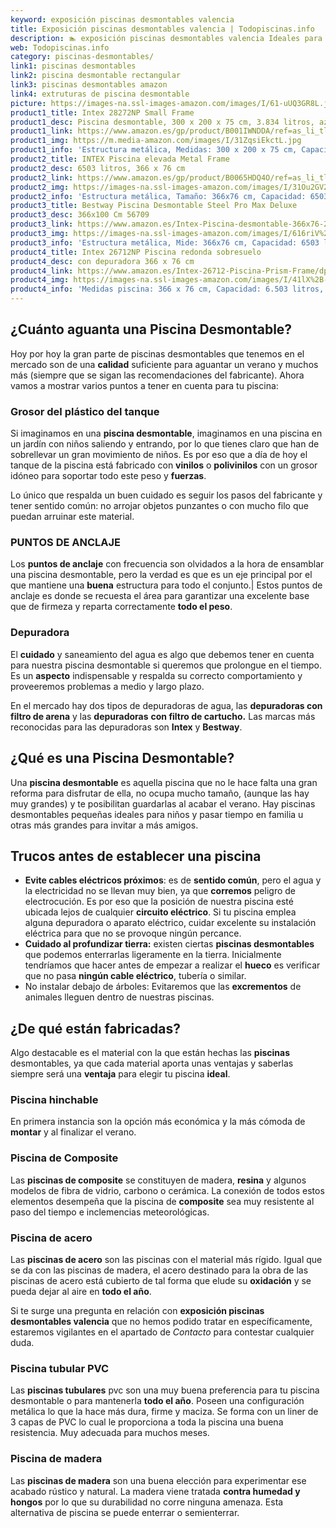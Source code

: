 ```yaml
---
keyword: exposición piscinas desmontables valencia
title: Exposición piscinas desmontables valencia | Todopiscinas.info
description: 🏊 exposición piscinas desmontables valencia Ideales para este verano 2021. Aquí puedes comprar exposición piscinas desmontables valencia y comparar con otras similares. No dejes escapar exposición piscinas desmontables valencia a un precio realmente tentador.
web: Todopiscinas.info
category: piscinas-desmontables/
link1: piscinas desmontables
link2: piscina desmontable rectangular
link3: piscinas desmontables amazon
link4: extruturas de piscina desmontable
picture: https://images-na.ssl-images-amazon.com/images/I/61-uUQ3GR8L.jpg
product1_title: Intex 28272NP Small Frame
product1_desc: Piscina desmontable, 300 x 200 x 75 cm, 3.834 litros, azul
product1_link: https://www.amazon.es/gp/product/B001IWNDDA/ref=as_li_tl?ie=UTF8&camp=3638&creative=24630&creativeASIN=B001IWNDDA&linkCode=as2&tag=todopiscinas0e-21&linkId=25b9d647487c889cb6ef56ed63f50ca1
product1_img: https://m.media-amazon.com/images/I/31ZqsiEkctL.jpg
product1_info: 'Estructura metálica, Medidas: 300 x 200 x 75 cm, Capacidad: 3.834 litros, Para 6 personas (+ 6 años), Fácil montaje, Forma rectangular'
product2_title: INTEX Piscina elevada Metal Frame
product2_desc: 6503 litros, 366 x 76 cm
product2_link: https://www.amazon.es/gp/product/B0065HDQ4O/ref=as_li_tl?ie=UTF8&camp=3638&creative=24630&creativeASIN=B0065HDQ4O&linkCode=as2&tag=todopiscinas0e-21&linkId=ed2430e3ba564d3527ee103df33ed7b3
product2_img: https://images-na.ssl-images-amazon.com/images/I/31Ou2GV2SAL.jpg
product2_info: 'Estructura metálica, Tamaño: 366x76 cm, Capacidad: 6503 litros, Forma circular, De 4 a 7 personas (+6 años)'
product3_title: Bestway Piscina Desmontable Steel Pro Max Deluxe
product3_desc: 366x100 Cm 56709
product3_link: https://www.amazon.es/Intex-Piscina-desmontable-366x76-28210NP/dp/B0065HDQ4O?__mk_es_ES=%C3%85M%C3%85%C5%BD%C3%95%C3%91&crid=25UQGV9HG2INI&dchild=1&keywords=piscinas+desmontables&qid=1615854176&sprefix=piscinas+dem%2Caps%2C201&sr=8-5&linkCode=ll1&tag=todopiscinas0e-21&linkId=34f200977c6cbaab1f3f4d9ac0e64755&language=es_ES&ref_=as_li_ss_tl
product3_img: https://images-na.ssl-images-amazon.com/images/I/616riV%2BiY3L.jpg
product3_info: 'Estructura metálica, Mide: 366x76 cm, Capacidad: 6503 litros, De 4 a 7 personas mayores de 6 años, Forma circular, Tecnología Super-Tough'
product4_title: Intex 26712NP Piscina redonda sobresuelo
product4_desc: con depuradora 366 x 76 cm
product4_link: https://www.amazon.es/Intex-26712-Piscina-Prism-Frame/dp/B07FB823GL?__mk_es_ES=%C3%85M%C3%85%C5%BD%C3%95%C3%91&dchild=1&keywords=piscinas+desmontables+con+depuradora&qid=1615936418&sr=8-5&linkCode=ll1&tag=todopiscinas0e-21&linkId=d98699de7830cd471766fa1daa36de34&language=es_ES&ref_=as_li_ss_tl
product4_img: https://images-na.ssl-images-amazon.com/images/I/41lX%2B-YpibL.jpg
product4_info: 'Medidas piscina: 366 x 76 cm, Capacidad: 6.503 litros, Incluye depuradora de cartucha A, Lona resistente triple capa'
---
```




## ¿Cuánto aguanta una Piscina Desmontable?

Hoy por hoy la gran parte de piscinas desmontables que tenemos en el mercado son de una **calidad** suficiente para aguantar un verano y muchos más (siempre que se sigan las recomendaciones del fabricante). Ahora vamos a mostrar varios puntos a tener en cuenta para tu piscina:


### Grosor del plástico del tanque

Si imaginamos en una **piscina desmontable**, imaginamos en una piscina en un jardín con niños saliendo y entrando, por lo que tienes claro que han de sobrellevar un gran movimiento de niños. Es por eso que a día de hoy el tanque de la piscina está fabricado con **vinilos** o **polivinilos** con un grosor idóneo para soportar todo este peso y **fuerzas**.

Lo único que respalda un	 buen cuidado es seguir los pasos del fabricante y tener sentido común: no arrojar objetos punzantes o con mucho filo que puedan arruinar este material.


### PUNTOS DE ANCLAJE

Los **puntos de anclaje** con frecuencia son olvidados a la hora de ensamblar una piscina desmontable, pero la verdad es que es un eje principal por el que mantiene una **buena** estructura para todo el conjunto.| Estos puntos de anclaje es donde se recuesta el área para garantizar una excelente base que de firmeza y reparta correctamente **todo el peso**.

<brand-panel :title=product1_title :desc=product1_desc :img=product1_img :link=product1_link></brand-panel>


### Depuradora

El **cuidado** y saneamiento del agua es algo que debemos tener en cuenta para nuestra piscina desmontable si queremos que prolongue en el tiempo. Es un **aspecto** indispensable y respalda su correcto comportamiento y proveeremos problemas a medio y largo plazo.

En el mercado hay dos tipos de depuradoras de agua, las **depuradoras con filtro de arena** y  las **depuradoras** **con filtro de cartucho.** Las marcas más reconocidas para las depuradoras son **Intex** y **Bestway**.
## ¿Qué es una Piscina Desmontable?

Una **piscina desmontable** es aquella piscina que no le hace falta una gran reforma para disfrutar de ella, no ocupa mucho tamaño, (aunque las hay muy grandes) y te posibilitan guardarlas al acabar el verano. Hay piscinas desmontables pequeñas ideales para niños y pasar tiempo en familia u otras más grandes para invitar a más amigos.

<external-banner></external-banner>



## Trucos antes de establecer una piscina



*   **Evite cables eléctricos próximos**: es de **sentido común**, pero el agua y la electricidad no se llevan muy bien, ya que **corremos** peligro de electrocución. Es por eso que la posición de nuestra piscina esté ubicada lejos de cualquier **circuito eléctrico**. Si tu piscina emplea alguna depuradora o aparato eléctrico, cuidar excelente su instalación eléctrica para que no se provoque ningún percance.
*   **Cuidado al profundizar tierra:** existen ciertas **piscinas desmontables** que podemos enterrarlas ligeramente en la tierra. Inicialmente tendríamos que hacer antes de empezar a realizar el **hueco** es verificar que no pasa **ningún cable eléctrico**, tubería o similar.
*   No instalar debajo de árboles: Evitaremos que las **excrementos** de animales lleguen dentro de nuestras piscinas.

<stats-list :link1=link1 :link2=link2 :link3=link3 :link4=link4 :category=category></stats-list>


## ¿De qué  están fabricadas?

Algo destacable es el material con la que están hechas las **piscinas** desmontables, ya que cada material aporta unas ventajas y saberlas siempre será una **ventaja** para elegir tu piscina **ideal**.


### Piscina hinchable

En primera instancia son la opción más económica y la más cómoda de **montar** y  al finalizar el verano.


### Piscina de Composite

Las **piscinas de composite** se constituyen de madera, **resina** y algunos modelos de fibra de vidrio, carbono o cerámica. La conexión de todos estos elementos desempeña que la piscina de **composite** sea muy resistente al paso del tiempo e inclemencias meteorológicas.


### Piscina de acero

Las **piscinas de acero** son las piscinas con el material más rígido. Igual que se da con las piscinas de madera, el acero destinado para la obra de las piscinas de acero está cubierto de tal forma que elude su **oxidación** y se pueda dejar al aire en **todo el año**.

Si te surge una pregunta en relación con **exposición piscinas desmontables valencia** que no hemos podido tratar en específicamente, estaremos vigilantes en el apartado de _Contacto_ para contestar cualquier duda.


### Piscina tubular PVC

Las **piscinas tubulares** pvc son una muy buena preferencia para tu piscina desmontable o para mantenerla **todo el año**. Poseen una configuración metálica lo que la hace más dura, firme y maciza. Se forma con un liner de 3 capas de PVC lo cual le proporciona a toda la piscina una buena resistencia. Muy adecuada para muchos meses.


### Piscina de madera

Las **piscinas de madera** son una buena elección para experimentar ese acabado rústico y natural. La madera viene tratada **contra humedad y hongos** por lo que su durabilidad no corre ninguna amenaza. Esta alternativa de piscina se puede enterrar o semienterrar.